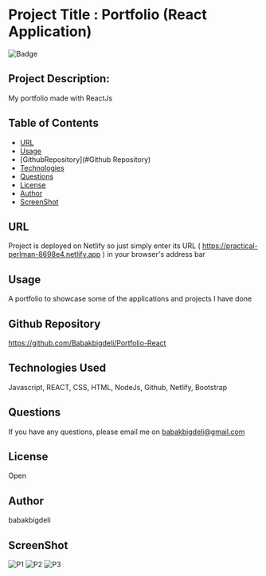 
# Project Title : Portfolio (React Application)


![Badge](https://img.shields.io/badge/license-Open-brightgreen)


## Project Description:
My portfolio made with ReactJs

## Table of Contents
- [URL](#URL)
- [Usage](#Usage)
- [GithubRepository](#Github Repository)
- [Technologies](#Technologies)
- [Questions](#Questions)
- [License](#License)
- [Author](#Author)
- [ScreenShot](#ScreenShot)


## URL
Project is deployed on Netlify so just simply enter its URL ( https://practical-perlman-8698e4.netlify.app ) in your browser's address bar

## Usage
A portfolio to showcase some of the applications and projects I have done

## Github Repository
https://github.com/Babakbigdeli/Portfolio-React

## Technologies Used
Javascript, REACT, CSS, HTML, NodeJs, Github, Netlify, Bootstrap

## Questions
If you have any questions, please email me on babakbigdeli@gmail.com


## License
Open


## Author 
babakbigdeli


## ScreenShot

![P1](https://user-images.githubusercontent.com/60931852/114952531-5a075600-9e4e-11eb-930a-49f2b748f51f.jpg)
![P2](https://user-images.githubusercontent.com/60931852/114952536-5c69b000-9e4e-11eb-8c7e-8c47844e9543.jpg)
![P3](https://user-images.githubusercontent.com/60931852/114952540-5e337380-9e4e-11eb-9c71-c35797efe6b8.jpg)

